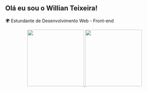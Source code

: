 ## Olá eu sou o Willian Teixeira!

🌍 Estundante de Desenvolvimento Web - Front-end

<div align="center">
  <a href="https://github.com/ wtmti2021">
  <img height="180em" src="https://github-readme-stats.vercel.app/api?username=wtmti2021&show_icons=true&theme=dracula&include_all_commits=true&count_private=true"/>
  <img height="180em" src="https://github-readme-stats.vercel.app/api/top-langs/?username=wtmti2021&layout=compact&langs_count=7&theme=dracula"/>
</div>
